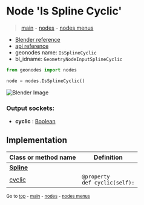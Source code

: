 # Node 'Is Spline Cyclic'

> [main](../structure.md) - [nodes](nodes.md) - [nodes menus](nodes_menus.md)

- [Blender reference](https://docs.blender.org/manual/en/latest/modeling/geometry_nodes/curve/is_spline_cyclic.html)
- [api reference](https://docs.blender.org/api/current/bpy.types.GeometryNodeInputSplineCyclic.html)
- geonodes name: `IsSplineCyclic`
- bl_idname: `GeometryNodeInputSplineCyclic`

```python
from geonodes import nodes

node = nodes.IsSplineCyclic()
```

![Blender Image](https://docs.blender.org/manual/en/latest/_images/node-types_GeometryNodeInputSplineCyclic.webp)

### Output sockets:

- **cyclic** : [Boolean](Boolean.md)

## Implementation

| Class or method name | Definition |
|----------------------|------------|
| **[Spline](Spline.md)** |
| [cyclic](Spline.md#cyclic-property) | `@property`<br> `def cyclic(self):` |

<sub>Go to [top](#node-Is-Spline-Cyclic) - [main](../structure.md) - [nodes](nodes.md) - [nodes menus](nodes_menus.md)</sub>

